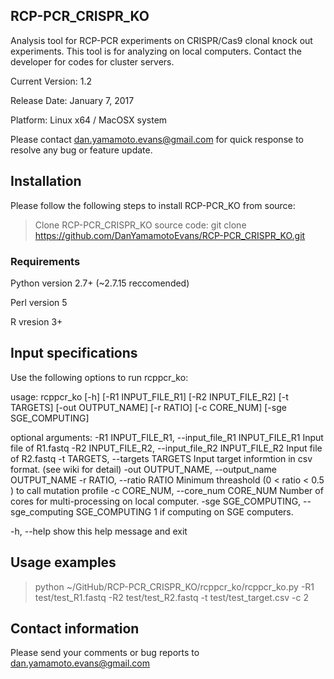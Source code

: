 ## RCP-PCR_CRISPR_KO
Analysis tool for RCP-PCR experiments on CRISPR/Cas9 clonal knock out experiments.
This tool is for analyzing on local computers. Contact the developer for codes for cluster servers.

Current Version: 1.2

Release Date: January 7, 2017

Platform: Linux x64 / MacOSX system

Please contact dan.yamamoto.evans@gmail.com for quick response to resolve any bug or feature update.

## Installation

Please follow the following steps to install RCP-PCR_KO from source:

>Clone RCP-PCR_CRISPR_KO source code: git clone https://github.com/DanYamamotoEvans/RCP-PCR_CRISPR_KO.git

### Requirements
Python version 2.7+ (~2.7.15 reccomended) 

Perl version 5

R vresion 3+ 

## Input specifications

Use the following options to run rcppcr_ko:

usage: rcppcr_ko [-h] [-R1 INPUT_FILE_R1] [-R2 INPUT_FILE_R2] [-t TARGETS]
                 [-out OUTPUT_NAME] [-r RATIO] [-c CORE_NUM]
                 [-sge SGE_COMPUTING]

optional arguments:
  -R1 INPUT_FILE_R1, --input_file_R1 INPUT_FILE_R1
                        Input file of R1.fastq
  -R2 INPUT_FILE_R2, --input_file_R2 INPUT_FILE_R2
                        Input file of R2.fastq
  -t TARGETS, --targets TARGETS
                        Input target informtion in csv format. (see wiki for
                        detail)
  -out OUTPUT_NAME, --output_name OUTPUT_NAME
  -r RATIO, --ratio RATIO
                        Minimum threashold (0 < ratio < 0.5 ) to call mutation
                        profile
  -c CORE_NUM, --core_num CORE_NUM
                        Number of cores for multi-processing on local
                        computer.
  -sge SGE_COMPUTING, --sge_computing SGE_COMPUTING
                        1 if computing on SGE computers.

  -h, --help            show this help message and exit
  
## Usage examples

>python ~/GitHub/RCP-PCR_CRISPR_KO/rcppcr_ko/rcppcr_ko.py -R1 test/test_R1.fastq -R2 test/test_R2.fastq  -t test/test_target.csv -c 2 

## Contact information

Please send your comments or bug reports to dan.yamamoto.evans@gmail.com
